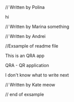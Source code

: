 // Written by Polina

hi

// Written by Marina
something 

// Written by Andrei

//Exsample of readme file

This is an QRA app

QRA - QR application

I don't know what to write next

// Written by Kate
 meow

// end of exsample
